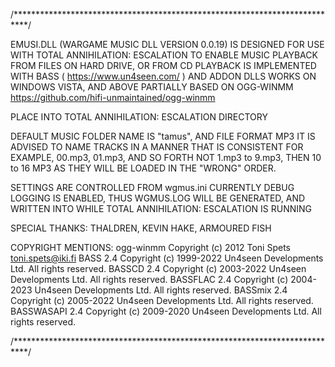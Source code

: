 /***************************************************************************/

 EMUSI.DLL (WARGAME MUSIC DLL VERSION 0.0.19) IS DESIGNED FOR USE WITH TOTAL ANNIHILATION: ESCALATION
 TO ENABLE MUSIC PLAYBACK FROM FILES ON HARD DRIVE, OR FROM CD
 PLAYBACK IS IMPLEMENTED WITH BASS ( https://www.un4seen.com/ ) AND ADDON DLLS
 WORKS ON WINDOWS VISTA, AND ABOVE
 PARTIALLY BASED ON OGG-WINMM https://github.com/hifi-unmaintained/ogg-winmm
 
 PLACE INTO TOTAL ANNIHILATION: ESCALATION DIRECTORY
 
 DEFAULT MUSIC FOLDER NAME IS "tamus", AND FILE FORMAT MP3
 IT IS ADVISED TO NAME TRACKS IN A MANNER THAT IS CONSISTENT
 FOR EXAMPLE, 00.mp3, 01.mp3, AND SO FORTH
 NOT 1.mp3 to 9.mp3, THEN 10 to 16 MP3 AS THEY WILL BE LOADED IN THE "WRONG" ORDER.
 
 SETTINGS ARE CONTROLLED FROM wgmus.ini
 CURRENTLY DEBUG LOGGING IS ENABLED, THUS WGMUS.LOG WILL BE GENERATED, 
 AND WRITTEN INTO WHILE TOTAL ANNIHILATION: ESCALATION IS RUNNING
 
 SPECIAL THANKS:
 THALDREN,
 KEVIN HAKE,
 ARMOURED FISH
 
 COPYRIGHT MENTIONS:
 ogg-winmm
 Copyright (c) 2012 Toni Spets <toni.spets@iki.fi>
 BASS 2.4
 Copyright (c) 1999-2022 Un4seen Developments Ltd. All rights reserved.	
 BASSCD 2.4
 Copyright (c) 2003-2022 Un4seen Developments Ltd. All rights reserved.
 BASSFLAC 2.4
 Copyright (c) 2004-2023 Un4seen Developments Ltd. All rights reserved.
 BASSmix 2.4
 Copyright (c) 2005-2022 Un4seen Developments Ltd. All rights reserved.
 BASSWASAPI 2.4
 Copyright (c) 2009-2020 Un4seen Developments Ltd. All rights reserved.
 
 /***************************************************************************/